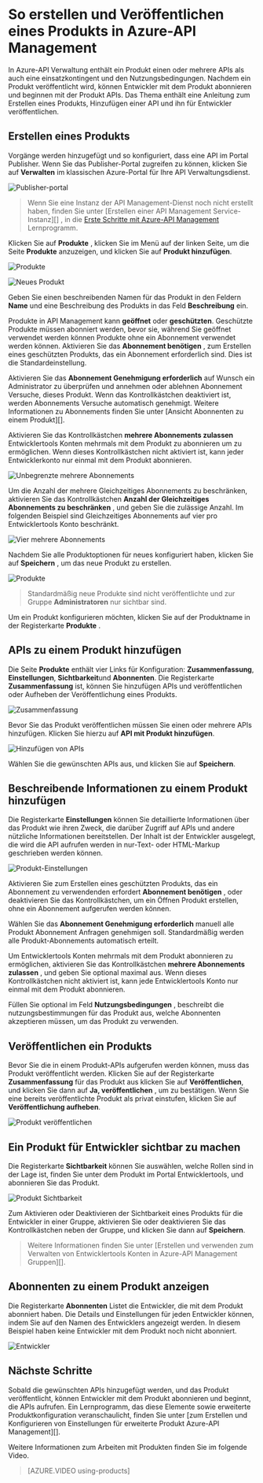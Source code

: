 <properties 
    pageTitle="So erstellen und Veröffentlichen eines Produkts in Azure-API Management" 
    description="Informationen Sie zum Erstellen und Veröffentlichen von Produkten in Azure-API Management." 
    services="api-management" 
    documentationCenter="" 
    authors="steved0x" 
    manager="erikre" 
    editor=""/>

<tags 
    ms.service="api-management" 
    ms.workload="mobile" 
    ms.tgt_pltfrm="na" 
    ms.devlang="na" 
    ms.topic="article" 
    ms.date="10/25/2016" 
    ms.author="sdanie"/>

# <a name="how-to-create-and-publish-a-product-in-azure-api-management"></a>So erstellen und Veröffentlichen eines Produkts in Azure-API Management

In Azure-API Verwaltung enthält ein Produkt einen oder mehrere APIs als auch eine einsatzkontingent und den Nutzungsbedingungen. Nachdem ein Produkt veröffentlicht wird, können Entwickler mit dem Produkt abonnieren und beginnen mit der Produkt APIs. Das Thema enthält eine Anleitung zum Erstellen eines Produkts, Hinzufügen einer API und ihn für Entwickler veröffentlichen.

## <a name="create-product"> </a>Erstellen eines Produkts

Vorgänge werden hinzugefügt und so konfiguriert, dass eine API im Portal Publisher. Wenn Sie das Publisher-Portal zugreifen zu können, klicken Sie auf **Verwalten** im klassischen Azure-Portal für Ihre API Verwaltungsdienst.

![Publisher-portal][api-management-management-console]

>Wenn Sie eine Instanz der API Management-Dienst noch nicht erstellt haben, finden Sie unter [Erstellen einer API Management Service-Instanz][] , in die [Erste Schritte mit Azure-API Management][] Lernprogramm.

Klicken Sie auf **Produkte** , klicken Sie im Menü auf der linken Seite, um die Seite **Produkte** anzuzeigen, und klicken Sie auf **Produkt hinzufügen**.

![Produkte][api-management-products]

![Neues Produkt][api-management-add-new-product]

Geben Sie einen beschreibenden Namen für das Produkt in den Feldern **Name** und eine Beschreibung des Produkts in das Feld **Beschreibung** ein.

Produkte in API Management kann **geöffnet** oder **geschützten**. Geschützte Produkte müssen abonniert werden, bevor sie, während Sie geöffnet verwendet werden können Produkte ohne ein Abonnement verwendet werden können. Aktivieren Sie das **Abonnement benötigen** , zum Erstellen eines geschützten Produkts, das ein Abonnement erforderlich sind. Dies ist die Standardeinstellung.

Aktivieren Sie das **Abonnement Genehmigung erforderlich** auf Wunsch ein Administrator zu überprüfen und annehmen oder ablehnen Abonnement Versuche, dieses Produkt. Wenn das Kontrollkästchen deaktiviert ist, werden Abonnements Versuche automatisch genehmigt. Weitere Informationen zu Abonnements finden Sie unter [Ansicht Abonnenten zu einem Produkt][].

Aktivieren Sie das Kontrollkästchen **mehrere Abonnements zulassen** Entwicklertools Konten mehrmals mit dem Produkt zu abonnieren um zu ermöglichen. Wenn dieses Kontrollkästchen nicht aktiviert ist, kann jeder Entwicklerkonto nur einmal mit dem Produkt abonnieren.

![Unbegrenzte mehrere Abonnements][api-management-unlimited-multiple-subscriptions]

Um die Anzahl der mehrere Gleichzeitiges Abonnements zu beschränken, aktivieren Sie das Kontrollkästchen **Anzahl der Gleichzeitiges Abonnements zu beschränken** , und geben Sie die zulässige Anzahl. Im folgenden Beispiel sind Gleichzeitiges Abonnements auf vier pro Entwicklertools Konto beschränkt.

![Vier mehrere Abonnements][api-management-four-multiple-subscriptions]

Nachdem Sie alle Produktoptionen für neues konfiguriert haben, klicken Sie auf **Speichern** , um das neue Produkt zu erstellen.

![Produkte][api-management-products-page]

>Standardmäßig neue Produkte sind nicht veröffentlichte und zur Gruppe **Administratoren** nur sichtbar sind.

Um ein Produkt konfigurieren möchten, klicken Sie auf der Produktname in der Registerkarte **Produkte** .

## <a name="add-apis"> </a>APIs zu einem Produkt hinzufügen

Die Seite **Produkte** enthält vier Links für Konfiguration: **Zusammenfassung**, **Einstellungen**, **Sichtbarkeit**und **Abonnenten**. Die Registerkarte **Zusammenfassung** ist, können Sie hinzufügen APIs und veröffentlichen oder Aufheben der Veröffentlichung eines Produkts.

![Zusammenfassung][api-management-new-product-summary]

Bevor Sie das Produkt veröffentlichen müssen Sie einen oder mehrere APIs hinzufügen. Klicken Sie hierzu auf **API mit Produkt hinzufügen**.

![Hinzufügen von APIs][api-management-add-apis-to-product]

Wählen Sie die gewünschten APIs aus, und klicken Sie auf **Speichern**.

## <a name="add-description"> </a>Beschreibende Informationen zu einem Produkt hinzufügen

Die Registerkarte **Einstellungen** können Sie detaillierte Informationen über das Produkt wie ihren Zweck, die darüber Zugriff auf APIs und andere nützliche Informationen bereitstellen. Der Inhalt ist der Entwickler ausgelegt, die wird die API aufrufen werden in nur-Text- oder HTML-Markup geschrieben werden können.

![Produkt-Einstellungen][api-management-product-settings]

Aktivieren Sie zum Erstellen eines geschützten Produkts, das ein Abonnement zu verwendenden erfordert **Abonnement benötigen** , oder deaktivieren Sie das Kontrollkästchen, um ein Öffnen Produkt erstellen, ohne ein Abonnement aufgerufen werden können.

Wählen Sie das **Abonnement Genehmigung erforderlich** manuell alle Produkt Abonnement Anfragen genehmigen soll. Standardmäßig werden alle Produkt-Abonnements automatisch erteilt.

Um Entwicklertools Konten mehrmals mit dem Produkt abonnieren zu ermöglichen, aktivieren Sie das Kontrollkästchen **mehrere Abonnements zulassen** , und geben Sie optional maximal aus. Wenn dieses Kontrollkästchen nicht aktiviert ist, kann jede Entwicklertools Konto nur einmal mit dem Produkt abonnieren.

Füllen Sie optional im Feld **Nutzungsbedingungen** , beschreibt die nutzungsbestimmungen für das Produkt aus, welche Abonnenten akzeptieren müssen, um das Produkt zu verwenden.

## <a name="publish-product"> </a>Veröffentlichen ein Produkts

Bevor Sie die in einem Produkt-APIs aufgerufen werden können, muss das Produkt veröffentlicht werden. Klicken Sie auf der Registerkarte **Zusammenfassung** für das Produkt aus klicken Sie auf **Veröffentlichen**, und klicken Sie dann auf **Ja, veröffentlichen** , um zu bestätigen. Wenn Sie eine bereits veröffentlichte Produkt als privat einstufen, klicken Sie auf **Veröffentlichung aufheben**.

![Produkt veröffentlichen][api-management-publish-product]

## <a name="make-visible"> </a>Ein Produkt für Entwickler sichtbar zu machen

Die Registerkarte **Sichtbarkeit** können Sie auswählen, welche Rollen sind in der Lage ist, finden Sie unter dem Produkt im Portal Entwicklertools, und abonnieren Sie das Produkt.

![Produkt Sichtbarkeit][api-management-product-visiblity]

Zum Aktivieren oder Deaktivieren der Sichtbarkeit eines Produkts für die Entwickler in einer Gruppe, aktivieren Sie oder deaktivieren Sie das Kontrollkästchen neben der Gruppe, und klicken Sie dann auf **Speichern**.

>Weitere Informationen finden Sie unter [Erstellen und verwenden zum Verwalten von Entwicklertools Konten in Azure-API Management Gruppen][].

## <a name="view-subscribers"> </a>Abonnenten zu einem Produkt anzeigen

Die Registerkarte **Abonnenten** Listet die Entwickler, die mit dem Produkt abonniert haben. Die Details und Einstellungen für jeden Entwickler können, indem Sie auf den Namen des Entwicklers angezeigt werden. In diesem Beispiel haben keine Entwickler mit dem Produkt noch nicht abonniert.

![Entwickler][api-management-developer-list]

## <a name="next-steps"> </a>Nächste Schritte

Sobald die gewünschten APIs hinzugefügt werden, und das Produkt veröffentlicht, können Entwickler mit dem Produkt abonnieren und beginnt, die APIs aufrufen. Ein Lernprogramm, das diese Elemente sowie erweiterte Produktkonfiguration veranschaulicht, finden Sie unter [zum Erstellen und Konfigurieren von Einstellungen für erweiterte Produkt Azure-API Management][].

Weitere Informationen zum Arbeiten mit Produkten finden Sie im folgende Video.

> [AZURE.VIDEO using-products]

[Create a product]: #create-product
[Add APIs to a product]: #add-apis
[Add descriptive information to a product]: #add-description
[Publish a product]: #publish-product
[Make a product visible to developers]: #make-visible
[Anzeigen von Abonnenten zu einem Produkt]: #view-subscribers
[Next steps]: #next-steps

[api-management-management-console]: ./media/api-management-howto-add-products/api-management-management-console.png
[api-management-add-product]: ./media/api-management-howto-add-products/api-management-add-product.png
[api-management-add-new-product]: ./media/api-management-howto-add-products/api-management-add-new-product.png
[api-management-unlimited-multiple-subscriptions]: ./media/api-management-howto-add-products/api-management-unlimited-multiple-subscriptions.png
[api-management-four-multiple-subscriptions]: ./media/api-management-howto-add-products/api-management-four-multiple-subscriptions.png
[api-management-products-page]: ./media/api-management-howto-add-products/api-management-products-page.png
[api-management-new-product-summary]: ./media/api-management-howto-add-products/api-management-new-product-summary.png
[api-management-add-apis-to-product]: ./media/api-management-howto-add-products/api-management-add-apis-to-product.png
[api-management-product-settings]: ./media/api-management-howto-add-products/api-management-product-settings.png
[api-management-publish-product]: ./media/api-management-howto-add-products/api-management-publish-product.png
[api-management-product-visiblity]: ./media/api-management-howto-add-products/api-management-product-visibility.png
[api-management-developer-list]: ./media/api-management-howto-add-products/api-management-developer-list.png



[api-management-products]: ./media/api-management-howto-add-products/api-management-products.png
[api-management-]: ./media/api-management-howto-add-products/
[api-management-]: ./media/api-management-howto-add-products/


[How to add operations to an API]: api-management-howto-add-operations.md
[How to create and publish a product]: api-management-howto-add-products.md
[Erste Schritte mit Azure-API Management]: api-management-get-started.md
[Erstellen Sie eine Instanz der API Management-Dienst]: api-management-get-started.md#create-service-instance
[Next steps]: #next-steps
[So erstellen und Verwenden von Gruppen zur Azure-API Management Entwicklertools Konten verwalten]: api-management-howto-create-groups.md
[Zum Erstellen und Konfigurieren von Produkt Erweiterte Einstellungen in Azure-API Management]: api-management-howto-product-with-rules.md 